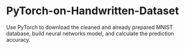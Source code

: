 # PyTorch-on-Handwritten-Dataset
Use PyTorch to download the cleaned and already prepared MNIST database, build neural networks model, and calculate the prediction accuracy. 
